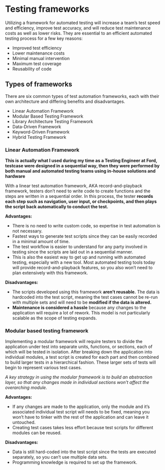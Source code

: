 # Testing frameworks

Utilizing a framework for automated testing will increase a team’s test speed and efficiency, improve test accuracy, and will reduce test maintenance costs as well as lower risks. They are essential to an efficient automated testing process for a few key reasons:  

+ Improved test efficiency
+ Lower maintenance costs
+ Minimal manual intervention
+ Maximum test coverage
+ Reusability of code

## Types of frameworks

There are six common types of test automation frameworks, each with their own architecture and differing benefits and disadvantages. 

+ Linear Automation Framework
+ Modular Based Testing Framework
+ Library Architecture Testing Framework
+ Data-Driven Framework
+ Keyword-Driven Framework
+ Hybrid Testing Framework

### Linear Automation Framework

**This is actually what I used during my time as a Testing Engineer at Ford, testcase were designed in a sequential way, then they were performed by both manual and automated testing teams using in-house solutions and hardware**

With a linear test automation framework, AKA record-and-playback framework, testers don’t need to write code to create functions and the steps are written in a sequential order. In this process, the tester **records each step such as navigation, user input, or checkpoints, and then plays the script back automatically to conduct the test.**

**Advantages:**

+ There is no need to write custom code, so expertise in test automation is not necessary.
+ Fastest ways to generate test scripts since they can be easily recorded in a minimal amount of time.
+ The test workflow is easier to understand for any party involved in testing since the scripts are laid out in a sequential manner.
+ This is also the easiest way to get up and running with automated testing, especially with a new tool. Most automated testing tools today will provide record-and-playback features, so you also won’t need to plan extensively with this framework.

**Disadvantages:**

+ The scripts developed using this framework **aren’t reusable.** The data is hardcoded into the test script, meaning the test cases cannot be re-run with multiple sets and will need to be **modified if the data is altered.**
+ **Maintenance is considered a hassle** because any changes to the application will require a lot of rework. This model is not particularly scalable as the scope of testing expands.

### Modular based testing framework

Implementing a modular framework will require testers to divide the application under test into separate units, functions, or sections, each of which will be tested in isolation. After breaking down the application into individual modules, a test script is created for each part and then combined to build larger tests in a hierarchical fashion. These larger sets of tests will begin to represent various test cases.

*A key strategy in using the modular framework is to build an abstraction layer, so that any changes made in individual sections won’t affect the overarching module.*

**Advantages:**

+ If any changes are made to the application, only the module and it’s associated individual test script will needs to be fixed, meaning you won’t have to tinker with the rest of the application and can leave it untouched.
+ Creating test cases takes less effort because test scripts for different modules can be reused.

**Disadvantages:**

+ Data is still hard-coded into the test script since the tests are executed separately, so you can’t use multiple data sets.
+ Programming knowledge is required to set up the framework.

